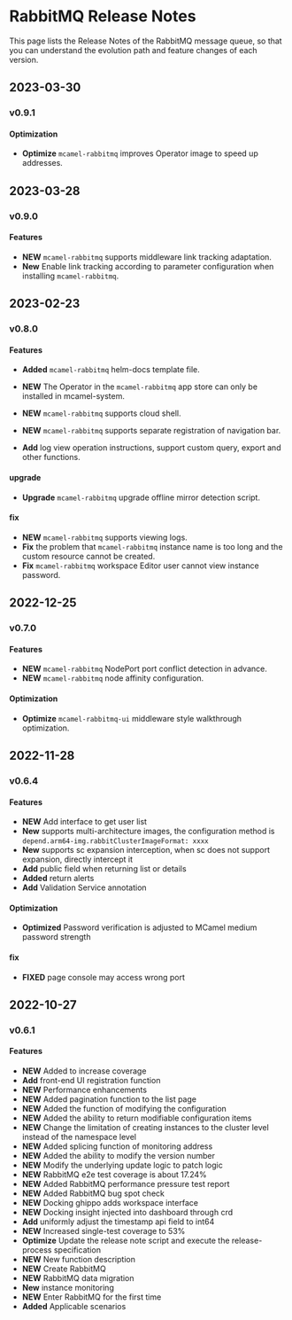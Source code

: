 # RabbitMQ Release Notes

This page lists the Release Notes of the RabbitMQ message queue, so that you can understand the evolution path and feature changes of each version.

## 2023-03-30

### v0.9.1

#### Optimization

- **Optimize** `mcamel-rabbitmq` improves Operator image to speed up addresses.

## 2023-03-28

### v0.9.0

#### Features

- **NEW** `mcamel-rabbitmq` supports middleware link tracking adaptation.
- **New** Enable link tracking according to parameter configuration when installing `mcamel-rabbitmq`.

## 2023-02-23

### v0.8.0

#### Features

- **Added** `mcamel-rabbitmq` helm-docs template file.
- **NEW** The Operator in the `mcamel-rabbitmq` app store can only be installed in mcamel-system.
- **NEW** `mcamel-rabbitmq` supports cloud shell.
- **NEW** `mcamel-rabbitmq` supports separate registration of navigation bar.

- **Add** log view operation instructions, support custom query, export and other functions.

#### upgrade

- **Upgrade** `mcamel-rabbitmq` upgrade offline mirror detection script.

#### fix

- **NEW** `mcamel-rabbitmq` supports viewing logs.
- **Fix** the problem that `mcamel-rabbitmq` instance name is too long and the custom resource cannot be created.
- **Fix** `mcamel-rabbitmq` workspace Editor user cannot view instance password.

## 2022-12-25

### v0.7.0

#### Features

- **NEW** `mcamel-rabbitmq` NodePort port conflict detection in advance.
- **NEW** `mcamel-rabbitmq` node affinity configuration.

#### Optimization

- **Optimize** `mcamel-rabbitmq-ui` middleware style walkthrough optimization.

## 2022-11-28

### v0.6.4

#### Features

- **NEW** Add interface to get user list
- **New** supports multi-architecture images, the configuration method is `depend.arm64-img.rabbitClusterImageFormat: xxxx`
- **New** supports sc expansion interception, when sc does not support expansion, directly intercept it
- **Add** public field when returning list or details
- **Added** return alerts
- **Add** Validation Service annotation

#### Optimization

- **Optimized** Password verification is adjusted to MCamel medium password strength

#### fix

- **FIXED** page console may access wrong port

## 2022-10-27

### v0.6.1

#### Features

- **NEW** Added to increase coverage
- **Add** front-end UI registration function
- **NEW** Performance enhancements
- **NEW** Added pagination function to the list page
- **NEW** Added the function of modifying the configuration
- **NEW** Added the ability to return modifiable configuration items
- **NEW** Change the limitation of creating instances to the cluster level instead of the namespace level
- **NEW** Added splicing function of monitoring address
- **NEW** Added the ability to modify the version number
- **NEW** Modify the underlying update logic to patch logic
- **NEW** RabbitMQ e2e test coverage is about 17.24%
- **NEW** Added RabbitMQ performance pressure test report
- **NEW** Added RabbitMQ bug spot check
- **NEW** Docking ghippo adds workspace interface
- **NEW** Docking insight injected into dashboard through crd
- **Add** uniformly adjust the timestamp api field to int64
- **NEW** Increased single-test coverage to 53%
- **Optimize** Update the release note script and execute the release-process specification
- **NEW** New function description
- **NEW** Create RabbitMQ
- **NEW** RabbitMQ data migration
- **New** instance monitoring
- **NEW** Enter RabbitMQ for the first time
- **Added** Applicable scenarios